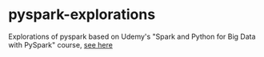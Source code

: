 # pyspark-explorations

Explorations of pyspark based on Udemy's "Spark and Python for Big Data with PySpark" course, [see here](https://www.udemy.com/course/spark-and-python-for-big-data-with-pyspark)
